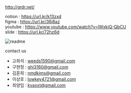 http://grdr.net/

notion : https://url.kr/k13zxd  
figma : https://url.kr/36i8az  
youtube : https://www.youtube.com/watch?v=lWxkiQ-QbCU  
slide : https://url.kr/72hz6d  



![readme](https://user-images.githubusercontent.com/96563128/163097835-c3fb3e03-256c-4280-87a5-6bff46338e19.png)




contact us  
- 고희석 : weeds1590@gmail.com  
- 구현정 : ghj3160@gmail.com  
- 김훈희 : nmdkims@gmail.com  
- 이상호 : lowkey4721@gmail.com  
- 최양임 : kyaxxt@gmail.com  
